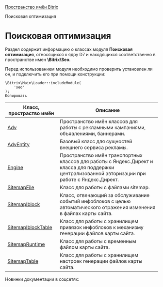 [Пространство имён Bitrix](/api_d7/bitrix/index.php)

Поисковая оптимизация

Поисковая оптимизация
=====================

Раздел содержит информацию о классах модуля **Поисковая оптимизация**, относящихся к ядру D7 и находящихся соответственно в пространстве имен **\Bitrix\Seo**.

Перед использованием модуля необходимо проверить установлен ли он, и подключить его при помощи конструкции:

```
\Bitrix\Main\Loader::includeModule(
	'seo'
);
Копировать
```

| Класс, простраство имён | Описание |
| --- | --- |
| [Adv](/api_d7/bitrix/seo/adv/index.php) | Пространство имён классов для работы с рекламными кампаниями, объявлениями, баннерами. |
| [AdvEntity](/api_d7/bitrix/seo/adventity/index.php) | Базовый класс для сущностей внешнего сервиса рекламы. |
| [Engine](/api_d7/bitrix/seo/engine/index.php) | Пространство имён транспортных классов для работы с Яндекс.Директ и класса для поддержки централизованной авторизации при работе с Яндекс.Директ. |
| [SitemapFile](/api_d7/bitrix/seo/sitemapfile/index.php) | Класс для работы с файлами sitemap. |
| [SitemapIblock](/api_d7/bitrix/seo/sitemapiblock/index.php) | Класс, отвечающий за обслуживание событий инфоблоков с целью автоматического отражения изменения в файлах карты сайта. |
| [SitemapIblockTable](/api_d7/bitrix/seo/sitemapiblocktable/index.php) | Класс для работы с хранилищем привязок инфоблоков к механизму генерации файлов карты сайта. |
| [SitemapRuntime](/api_d7/bitrix/seo/sitemapruntime/index.php) | Класс для работы с временным файлом карты сайта. |
| [SitemapTable](/api_d7/bitrix/seo/sitemaptable/index.php) | Класс для работы с хранилищем настроек генерации файлов карты сайта. |

Новинки документации в соцсетях: